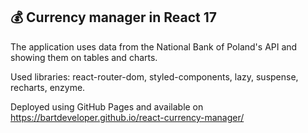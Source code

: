 ## 💰 Currency manager in React 17

The application uses data from the National Bank of Poland's API and showing them on tables and charts.

Used libraries: react-router-dom, styled-components, lazy, suspense, recharts, enzyme.

Deployed using GitHub Pages and available on https://bartdeveloper.github.io/react-currency-manager/
